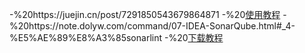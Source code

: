 -%20https://juejin.cn/post/7291850543679864871
-%20[使用教程](https://se-2020.github.io/resources/sonarqube-tutorial-v1.pdf)
-%20https://note.dolyw.com/command/07-IDEA-SonarQube.html#_4-%E5%AE%89%E8%A3%85sonarlint
-%20[下载教程](https://blog.csdn.net/forever_xw_/article/details/121741504)

